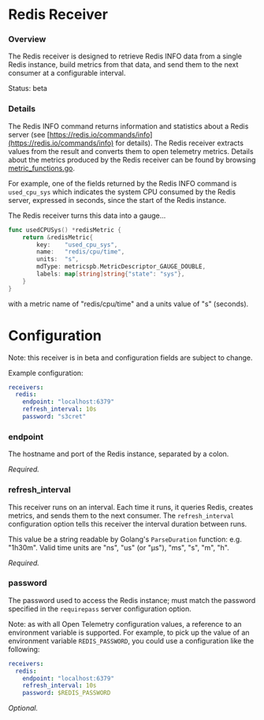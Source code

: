 # Redis Receiver

### Overview

The Redis receiver is designed to retrieve Redis INFO data from a single Redis
instance, build metrics from that data, and send them to the next consumer at a
configurable interval.

Status: beta

### Details

The Redis INFO command returns information and statistics about a Redis
server (see [https://redis.io/commands/info](https://redis.io/commands/info) for
details).
The Redis receiver extracts values from the result and converts them to open
telemetry metrics. Details about the metrics produced by the Redis receiver
can be found by browsing [metric_functions.go](metric_functions.go).

For example, one of the fields returned by the Redis INFO command is
`used_cpu_sys` which indicates the system CPU consumed by the Redis server,
expressed in seconds, since the start of the Redis instance.

The Redis receiver turns this data into a gauge...

```go
func usedCPUSys() *redisMetric {
	return &redisMetric{
		key:    "used_cpu_sys",
		name:   "redis/cpu/time",
		units:  "s",
		mdType: metricspb.MetricDescriptor_GAUGE_DOUBLE,
		labels: map[string]string{"state": "sys"},
	}
}
```

with a metric name of "redis/cpu/time" and a units value of "s" (seconds).

# Configuration

Note: this receiver is in beta and configuration fields are subject to change.

Example configuration:

```yaml
receivers:
  redis:
    endpoint: "localhost:6379"
    refresh_interval: 10s
    password: "s3cret"
```

### endpoint

The hostname and port of the Redis instance, separated by a colon.

_Required._

### refresh_interval

This receiver runs on an interval. Each time it runs, it queries Redis, creates
metrics, and sends them to the next consumer. The `refresh_interval`
configuration option tells this receiver the interval duration between runs.

This value be a string readable by Golang's `ParseDuration` function:
e.g. "1h30m". Valid time units are "ns", "us" (or "µs"), "ms", "s", "m", "h".

_Required._

### password

The password used to access the Redis instance; must match the password
specified in the `requirepass` server configuration option.

Note: as with all Open Telemetry configuration values, a reference to an
environment variable is supported. For example, to pick up the value of
an environment variable `REDIS_PASSWORD`, you could use a configuration like
the following:

```yaml
receivers:
  redis:
    endpoint: "localhost:6379"
    refresh_interval: 10s
    password: $REDIS_PASSWORD
```

_Optional._
